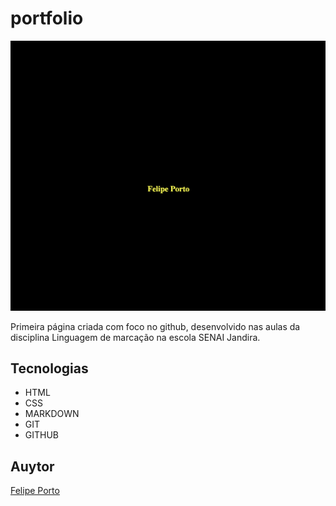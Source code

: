 # portfolio

![](./preview.png)

Primeira página criada com foco no github, desenvolvido nas aulas da disciplina Linguagem de marcação na escola SENAI Jandira.

## Tecnologias
* HTML
* CSS
* MARKDOWN
* GIT
* GITHUB

## Auytor
[Felipe Porto](https://www.linkedin.com/in/felipe-santos-porto-20ab3b1a2/)